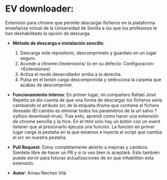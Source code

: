 # EV downloader:

Extensión para chrome que permite descargar ficheros en la plataforma enseñanza virtual de la Universidad de Sevilla a los que los profesores le han deshabilitado la opción de descarga.

- **Método de descarga e instalación sencillo**: 
    1. Descarga este repositorio, descomprimelo y guardalo en un lugar seguro.
    2. Accede a chrome://extensions/ (o en su defecto: Configuracion->Extensiones)
    3. Activa el modo desarrollador arriba a la derecha.
    4. Pulsa en el botón carga descomprimida y selecciona la carpeta que acabas de descomprimir.

- **Funcionamiento interno**: En primer lugar, mi compañero Rafael José Repetto se dio cuenta de que una forma de descargar los ficheros sería cambiando el atributo src de la etiqueta iframe que contiene el fichero deseado (El cambio es eliminar todos los parámetros de la url salvo ?xythos-download=true). Tras esto, aprendí como hacer una extensión de chrome sencilla y la hice. En el html solo hay un botón con un event listener que al presionarlo ejecuta una función. La función en primer lugar carga la pestaña en la que estamos e inyecta el script que cambia el src en nuestra pestaña.

- **Pull Request**: Estoy completamente abierto a mejoras y cambios. Sientete libre de hacer un PR y si lo veo bien lo aceptaré. Esto también puede servir para futuras actualizaciones de ev que inhabiliten esta extensión.

- **Autor**: Arnau Neches Vilà